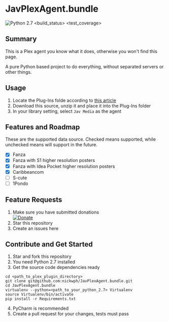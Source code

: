 # JavPlexAgent.bundle

![Python 2.7](https://img.shields.io/badge/python-2.7-3776AB.svg?logo=python&logoColor=white)
 <build_status> <test_coverage>

## Summary

This is a Plex agent you know what it does, otherwise you won't find this page.

A pure Python based project to do everything, without separated servers or other things. 

## Usage

1. Locate the Plug-Ins folde according to [this article](https://support.plex.tv/articles/201106098-how-do-i-find-the-plug-ins-folder/)
2. Download this source, unzip it and place it into the Plug-Ins folder
3. In your library setting, select `Jav Media` as the agent

## Features and Roadmap

These are the supported data source. Checked means supported, while unchecked means will support in the future.

- [x] Fanza
- [x] Fanza with S1 higher resolution posters 
- [x] Fanza with Idea Pocket higher resolution posters 
- [x] Caribbeancom
- [ ] S-cute
- [ ] 1Pondo

## Feature Requests

1. Make sure you have submitted donations  
[![Donate](https://www.paypalobjects.com/en_US/i/btn/btn_donateCC_LG.gif)](https://www.paypal.com/cgi-bin/webscr?cmd=_s-xclick&hosted_button_id=UKKJEAK6TGKGE&source=url)
2. Star this repository
3. Create an issues here

## Contribute and Get Started

1. Star and fork this repository
2. You need Python 2.7 installed 
3. Get the source code dependencies ready
```shell script
cd <path_to_plex_plugin_directory>
git clone git@github.com:nickwph/JavPlexAgent.bundle.git
cd JavPlexAgent.bundle
virtualenv --python=<path_to_your_python_2.7> Virtualenv
source Virtualenv/bin/activate
pip install -r Requirements.txt
```
4. PyCharm is recommended
5. Create a pull request for your changes, tests must pass 